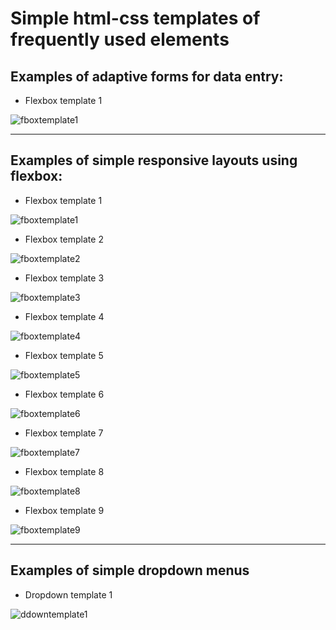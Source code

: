 # Simple html-css templates of frequently used elements
## Examples of adaptive forms for data entry:

- Flexbox template 1
  
![fboxtemplate1](./readmeImages/formCreateEvent.jpg "")

----

## Examples of simple responsive layouts using flexbox:

- Flexbox template 1
  
![fboxtemplate1](./readmeImages/flexboxT1.jpg "")

- Flexbox template 2
  
![fboxtemplate2](./readmeImages/flexboxT2.jpg "")

- Flexbox template 3
  
![fboxtemplate3](./readmeImages/flexboxT3.jpg "")

- Flexbox template 4
  
![fboxtemplate4](./readmeImages/flexboxT4.jpg "")

- Flexbox template 5
  
![fboxtemplate5](./readmeImages/flexboxT5.jpg "")

- Flexbox template 6
  
![fboxtemplate6](./readmeImages/flexboxT6.jpg "")

- Flexbox template 7
  
![fboxtemplate7](./readmeImages/flexboxT7.jpg "")

- Flexbox template 8
  
![fboxtemplate8](./readmeImages/flexboxT8.jpg "")

- Flexbox template 9
  
![fboxtemplate9](./readmeImages/flexboxT9.jpg "")



----

## Examples of simple dropdown menus

- Dropdown template 1

![ddowntemplate1](./readmeImages/dropdownT1.jpg "")